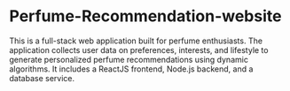 # Perfume-Recommendation-website
This is a full-stack web application built for perfume enthusiasts. The application collects user data on preferences, interests, and lifestyle to generate personalized perfume recommendations using dynamic algorithms. It includes a ReactJS frontend, Node.js backend, and a database service.
